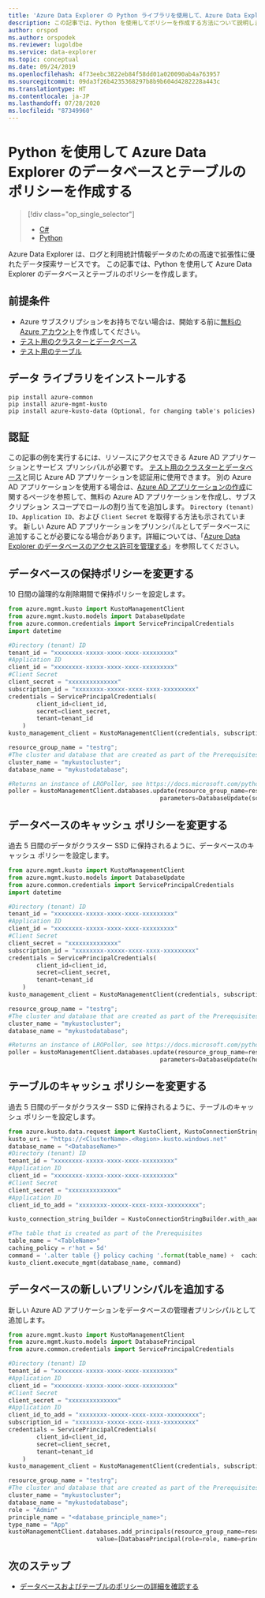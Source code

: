 ```yaml
---
title: 'Azure Data Explorer の Python ライブラリを使用して、Azure Data Explorer のクラスターとデータベースのポリシーを作成する '
description: この記事では、Python を使用してポリシーを作成する方法について説明します。
author: orspod
ms.author: orspodek
ms.reviewer: lugoldbe
ms.service: data-explorer
ms.topic: conceptual
ms.date: 09/24/2019
ms.openlocfilehash: 4f73eebc3822eb84f58dd01a020090ab4a763957
ms.sourcegitcommit: 09da3f26b4235368297b8b9b604d4282228a443c
ms.translationtype: HT
ms.contentlocale: ja-JP
ms.lasthandoff: 07/28/2020
ms.locfileid: "87349960"
---
```

# <a name="create-database-and-table-policies-for-azure-data-explorer-by-using-python"></a>Python を使用して Azure Data Explorer のデータベースとテーブルのポリシーを作成する

> [!div class="op_single_selector"]
> * [C#](database-table-policies-csharp.md)
> * [Python](database-table-policies-python.md)
>

Azure Data Explorer は、ログと利用統計情報データのための高速で拡張性に優れたデータ探索サービスです。 この記事では、Python を使用して Azure Data Explorer のデータベースとテーブルのポリシーを作成します。

## <a name="prerequisites"></a>前提条件

* Azure サブスクリプションをお持ちでない場合は、開始する前に[無料の Azure アカウント](https://azure.microsoft.com/free/)を作成してください。
* [テスト用のクラスターとデータベース](create-cluster-database-python.md)
* [テスト用のテーブル](python-ingest-data.md#create-a-table-on-your-cluster)

## <a name="install-the-data-libraries"></a>データ ライブラリをインストールする

```
pip install azure-common
pip install azure-mgmt-kusto
pip install azure-kusto-data (Optional, for changing table's policies)
```

## <a name="authentication"></a>認証
この記事の例を実行するには、リソースにアクセスできる Azure AD アプリケーションとサービス プリンシパルが必要です。 [テスト用のクラスターとデータベース](create-cluster-database-csharp.md#authentication)と同じ Azure AD アプリケーションを認証用に使用できます。 別の Azure AD アプリケーションを使用する場合は、[Azure AD アプリケーションの作成](https://docs.microsoft.com/azure/active-directory/develop/howto-create-service-principal-portal)に関するページを参照して、無料の Azure AD アプリケーションを作成し、サブスクリプション スコープでロールの割り当てを追加します。 `Directory (tenant) ID`、`Application ID`、および `Client Secret` を取得する方法も示されています。 新しい Azure AD アプリケーションをプリンシパルとしてデータベースに追加することが必要になる場合があります。詳細については、「[Azure Data Explorer のデータベースのアクセス許可を管理する](manage-database-permissions.md)」を参照してください。    

## <a name="alter-database-retention-policy"></a>データベースの保持ポリシーを変更する
10 日間の論理的な削除期間で保持ポリシーを設定します。

```python
from azure.mgmt.kusto import KustoManagementClient
from azure.mgmt.kusto.models import DatabaseUpdate
from azure.common.credentials import ServicePrincipalCredentials
import datetime

#Directory (tenant) ID
tenant_id = "xxxxxxxx-xxxxx-xxxx-xxxx-xxxxxxxxx"
#Application ID
client_id = "xxxxxxxx-xxxxx-xxxx-xxxx-xxxxxxxxx"
#Client Secret
client_secret = "xxxxxxxxxxxxxx"
subscription_id = "xxxxxxxx-xxxxx-xxxx-xxxx-xxxxxxxxx"
credentials = ServicePrincipalCredentials(
        client_id=client_id,
        secret=client_secret,
        tenant=tenant_id
    )
kusto_management_client = KustoManagementClient(credentials, subscription_id)

resource_group_name = "testrg";
#The cluster and database that are created as part of the Prerequisites
cluster_name = "mykustocluster";
database_name = "mykustodatabase";

#Returns an instance of LROPoller, see https://docs.microsoft.com/python/api/msrest/msrest.polling.lropoller?view=azure-python
poller = kustoManagementClient.databases.update(resource_group_name=resource_group_name, cluster_name=cluster_name, database_name=database_name,
                                           parameters=DatabaseUpdate(soft_delete_period=datetime.timedelta(days=10)))
```

## <a name="alter-database-cache-policy"></a>データベースのキャッシュ ポリシーを変更する
過去 5 日間のデータがクラスター SSD に保持されるように、データベースのキャッシュ ポリシーを設定します。

```python
from azure.mgmt.kusto import KustoManagementClient
from azure.mgmt.kusto.models import DatabaseUpdate
from azure.common.credentials import ServicePrincipalCredentials
import datetime

#Directory (tenant) ID
tenant_id = "xxxxxxxx-xxxxx-xxxx-xxxx-xxxxxxxxx"
#Application ID
client_id = "xxxxxxxx-xxxxx-xxxx-xxxx-xxxxxxxxx"
#Client Secret
client_secret = "xxxxxxxxxxxxxx"
subscription_id = "xxxxxxxx-xxxxx-xxxx-xxxx-xxxxxxxxx"
credentials = ServicePrincipalCredentials(
        client_id=client_id,
        secret=client_secret,
        tenant=tenant_id
    )
kusto_management_client = KustoManagementClient(credentials, subscription_id)

resource_group_name = "testrg";
#The cluster and database that are created as part of the Prerequisites
cluster_name = "mykustocluster";
database_name = "mykustodatabase";

#Returns an instance of LROPoller, see https://docs.microsoft.com/python/api/msrest/msrest.polling.lropoller?view=azure-python
poller = kustoManagementClient.databases.update(resource_group_name=resource_group_name, cluster_name=cluster_name, database_name=database_name,
                                           parameters=DatabaseUpdate(hot_cache_period=datetime.timedelta(days=5)))
```

## <a name="alter-table-cache-policy"></a>テーブルのキャッシュ ポリシーを変更する
過去 5 日間のデータがクラスター SSD に保持されるように、テーブルのキャッシュ ポリシーを設定します。

```python
from azure.kusto.data.request import KustoClient, KustoConnectionStringBuilder
kusto_uri = "https://<ClusterName>.<Region>.kusto.windows.net"
database_name = "<DatabaseName>"
#Directory (tenant) ID
tenant_id = "xxxxxxxx-xxxxx-xxxx-xxxx-xxxxxxxxx"
#Application ID
client_id = "xxxxxxxx-xxxxx-xxxx-xxxx-xxxxxxxxx"
#Client Secret
client_secret = "xxxxxxxxxxxxxx"
#Application ID
client_id_to_add = "xxxxxxxx-xxxxx-xxxx-xxxx-xxxxxxxxx";

kusto_connection_string_builder = KustoConnectionStringBuilder.with_aad_application_key_authentication(connection_string=kusto_uri, aad_app_id=client_id, app_key=client_secret, authority_id=tenant_id)

#The table that is created as part of the Prerequisites
table_name = "<TableName>"
caching_policy = r'hot = 5d'
command = '.alter table {} policy caching '.format(table_name) +  caching_policy
kusto_client.execute_mgmt(database_name, command)
```

## <a name="add-a-new-principal-for-database"></a>データベースの新しいプリンシパルを追加する
新しい Azure AD アプリケーションをデータベースの管理者プリンシパルとして追加します。

```python
from azure.mgmt.kusto import KustoManagementClient
from azure.mgmt.kusto.models import DatabasePrincipal
from azure.common.credentials import ServicePrincipalCredentials

#Directory (tenant) ID
tenant_id = "xxxxxxxx-xxxxx-xxxx-xxxx-xxxxxxxxx"
#Application ID
client_id = "xxxxxxxx-xxxxx-xxxx-xxxx-xxxxxxxxx"
#Client Secret
client_secret = "xxxxxxxxxxxxxx"
#Application ID
client_id_to_add = "xxxxxxxx-xxxxx-xxxx-xxxx-xxxxxxxxx";
subscription_id = "xxxxxxxx-xxxxx-xxxx-xxxx-xxxxxxxxx"
credentials = ServicePrincipalCredentials(
        client_id=client_id,
        secret=client_secret,
        tenant=tenant_id
    )
kusto_management_client = KustoManagementClient(credentials, subscription_id)

resource_group_name = "testrg";
#The cluster and database that are created as part of the Prerequisites
cluster_name = "mykustocluster";
database_name = "mykustodatabase";
role = "Admin"
principle_name = "<database_principle_name>";
type_name = "App"
kustoManagementClient.databases.add_principals(resource_group_name=resource_group_name, cluster_name=cluster_name, database_name=database_name,
                         value=[DatabasePrincipal(role=role, name=principle_name, type=type_name, app_id=client_id_to_add, tenant_name=tenant_id)])
```

## <a name="next-steps"></a>次のステップ

* [データベースおよびテーブルのポリシーの詳細を確認する](kusto/management/policies.md)
